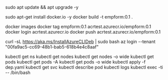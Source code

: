 sudo apt update && apt upgrade -y

sudo apt-get install docker.io -y
docker build -t empform:0.1 .

docker images
docker tag empform:0.1 acrtest.azurecr.io/empform:0.1
docker login acrtest.azurecr.io
docker push acrtest.azurecr.io/empform:0.1

curl -sL https://aka.ms/InstallAzureCLIDeb | sudo bash
az login --tenant "00fa9ac5-cc69-48b1-bab5-618b4e4c8aaf"

kubectl get ns
kubectl get nodes
kubectl get nodes -o wide
kubectl get pods
kubectl get pods -A
kubectl get pods -o wide
kubectl apply -f dep.yaml
kubectl get svc
kubectl describe pod <podname>
kubectl logs <podname>
kubectl exec -ti <podname> -- /bin/bash